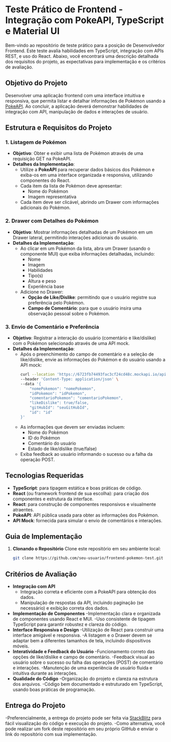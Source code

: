 # Teste Prático de Frontend - Integração com PokeAPI, TypeScript e Material UI

Bem-vindo ao repositório de teste prático para a posição de Desenvolvedor Frontend. Este teste avalia habilidades em TypeScript, integração com APIs REST, e uso do React. Abaixo, você encontrará uma descrição detalhada dos requisitos do projeto, as expectativas para implementação e os critérios de avaliação.

## Objetivo do Projeto
Desenvolver uma aplicação frontend com uma interface intuitiva e responsiva, que permita listar e detalhar informações de Pokémon usando a [PokeAPI](https://pokeapi.co/docs/v2). Ao concluir, a aplicação deverá demonstrar habilidades de integração com API, manipulação de dados e interações de usuário.

## Estrutura e Requisitos do Projeto

### 1. Listagem de Pokémon
- **Objetivo**: Obter e exibir uma lista de Pokémon através de uma requisição GET na PokeAPI.
- **Detalhes da Implementação**:
  - Utilize a **PokeAPI** para recuperar dados básicos dos Pokémon e exiba-os em uma interface organizada e responsiva, utilizando componentes do React.
  - Cada item da lista de Pokémon deve apresentar:
    - Nome do Pokémon
    - Imagem representativa
  - Cada item deve ser clicável, abrindo um Drawer com informações adicionais do Pokémon.

### 2. Drawer com Detalhes do Pokémon
- **Objetivo**: Mostrar informações detalhadas de um Pokémon em um Drawer lateral, permitindo interações adicionais do usuário.
- **Detalhes da Implementação**:
  - Ao clicar em um Pokémon da lista, abra um Drawer (usando o componente MUI) que exiba informações detalhadas, incluindo:
    - Nome
    - Imagem
    - Habilidades
    - Tipo(s)
    - Altura e peso
    - Experiência base
  - Adicione no Drawer:
    - **Opção de Like/Dislike**: permitindo que o usuário registre sua preferência pelo Pokémon.
    - **Campo de Comentário**: para que o usuário insira uma observação pessoal sobre o Pokémon.

### 3. Envio de Comentário e Preferência
- **Objetivo**: Registrar a interação do usuário (comentário e like/dislike) com o Pokémon selecionado através de uma API mock.
- **Detalhes da Implementação**:
  - Após o preenchimento do campo de comentário e a seleção de like/dislike, envie as informações do Pokémon e do usuário usando a API mock:
    ```bash
    curl --location 'https://6723fb74493fac3cf24cd48c.mockapi.io/api/v1/pokemon' \
    --header 'Content-Type: application/json' \
    --data '{
        "nomePokemon": "nomePokemon",
        "idPokemon": "idPokemon",
        "comentarioPokemon": "comentarioPokemon",
        "likeDislike": true/false,
        "gitHubId": "seuGitHubId",
        "id": "id"
    }'
    ```
  - As informações que devem ser enviadas incluem:
    - Nome do Pokémon
    - ID do Pokémon
    - Comentário do usuário
    - Estado de like/dislike (true/false)
  - Exiba feedback ao usuário informando o sucesso ou a falha da operação POST.

## Tecnologias Requeridas
- **TypeScript**: para tipagem estática e boas práticas de código.
- **React** (ou framework frontend de sua escolha): para criação dos componentes e estrutura da interface.
- **React**: para construção de componentes responsivos e visualmente atraentes.
- **PokeAPI**: API pública usada para obter as informações dos Pokémon.
- **API Mock**: fornecida para simular o envio de comentários e interações.

## Guia de Implementação

1. **Clonando o Repositório**
   Clone este repositório em seu ambiente local:
   ```bash
   git clone https://github.com/seu-usuario/frontend-pokemon-test.git


## Critérios de Avaliação
- **Integração com API**
    - Integração correta e eficiente com a PokeAPI para obtenção dos dados.
    - Manipulação de respostas da API, incluindo paginação (se necessário) e exibição correta dos dados.
- **Implementação de Componentes**
    -Implementação clara e organizada de componentes usando React e MUI.
    -Uso consistente de tipagem TypeScript para garantir robustez e clareza do código.
- **Interface Responsiva e Design**
    -Utilização de React para construir uma interface amigável e responsiva.
    -A listagem e o Drawer devem se adaptar bem a diferentes tamanhos de tela, incluindo dispositivos móveis.
- **Interatividade e Feedback do Usuário**
    -Funcionamento correto das opções de like/dislike e campo de comentário.
    -Feedback visual ao usuário sobre o sucesso ou falha das operações (POST) de comentário e interações.
    -Manutenção de uma experiência de usuário fluida e intuitiva durante as interações.
- **Qualidade do Código**
    -Organização do projeto e clareza na estrutura dos arquivos.
    -Código bem documentado e estruturado em TypeScript, usando boas práticas de programação.

## Entrega do Projeto
-Preferencialmente, a entrega do projeto pode ser feita via [StackBlitz](https://stackblitz.com/) para fácil visualização do código e execução do projeto.
-Como alternativa, você pode realizar um fork deste repositório em seu próprio GitHub e enviar o link do repositório com sua implementação.